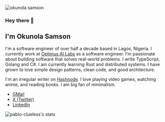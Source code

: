 ![okunola samson](https://res.cloudinary.com/pabloclueless/image/upload/v1725832180/okunola_samson_mo4lzc.png)

### Hey there 👋

## **I'm Okunola Samson**

I'm a software engineer of over half a decade based in Lagos, Nigeria. I currently work at [Optimus AI Labs](https://www.optimusai.ai/) as a software engineer. I'm passionate about building software that solves real-world problems. I write TypeScript, Golang and C#. I am currently learning Rust and distributed systems. I have grown to love simple design patterns, clean code, and good architecture.

I'm an irregular writer on [Hashnode](https://clueless-developer.hashnode.dev/). I love playing video games, watching anime, and reading books. I am big fan of minimalism.

- [GMail](mailto:okunolasamson@gmail.com)
- [X (Twitter)](https://x.com/pablo_clueless)
- [LinkedIn](https://linkedin.com/in/samson-okunola)

![pablo-clueless's stats](https://github-readme-stats.vercel.app/api?username=pablo-clueless&theme=blueberry&show_icons=true&hide_border=false&count_private=true)